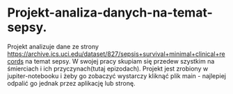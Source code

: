 # Projekt-analiza-danych-na-temat-sepsy.
Projekt analizuje dane ze strony https://archive.ics.uci.edu/dataset/827/sepsis+survival+minimal+clinical+records na temat sepsy. W swojej pracy skupiam się przedew szystkim na śmierciach i ich przyczynach(tutaj epizodach). Projekt jest zrobiony w jupiter-notebooku i żeby go zobaczyć wystarczy kliknąć plik main - najlepiej odpalić go jednak przez aplikację lub stronę.

